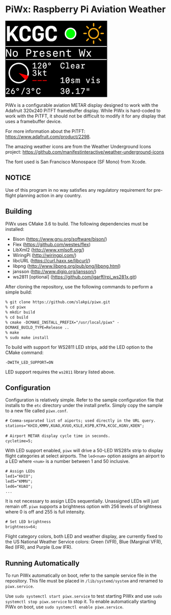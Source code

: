 PiWx: Raspberry Pi Aviation Weather
===================================

![Weather Display](imgs/sample.png)

PiWx is a configurable aviation METAR display designed to work with the Adafruit
320x240 PiTFT framebuffer display. While PiWx is hard-coded to work with the
PiTFT, it should not be difficult to modify it for any display that uses a
framebuffer device.

For more information about the PiTFT: https://www.adafruit.com/product/2298.

The amazing weather icons are from the Weather Underground Icons project:
https://github.com/manifestinteractive/weather-underground-icons

The font used is San Francisco Monospace (SF Mono) from Xcode.

NOTICE
------

Use of this program in no way satisfies any regulatory requirement for pre-
flight planning action in any country.

Building
--------

PiWx uses CMake 3.6 to build. The following dependencies must be installed:

  * Bison (https://www.gnu.org/software/bison/)
  * Flex (https://github.com/westes/flex)
  * LibXml2 (http://www.xmlsoft.org/)
  * WiringPi (http://wiringpi.com/)
  * libcURL (https://curl.haxx.se/libcurl/)
  * libpng (http://www.libpng.org/pub/png/libpng.html)
  * jansson (http://www.digip.org/jansson/)
  * ws2811 [optional] (https://github.com/jgarff/rpi_ws281x.git)

After cloning the repository, use the following commands to perform a simple
build:

    % git clone https://github.com/slakpi/piwx.git
    % cd piwx
    % mkdir build
    % cd build
    % cmake -DCMAKE_INSTALL_PREFIX="/usr/local/piwx" -DCMAKE_BUILD_TYPE=Release ..
    % make
    % sudo make install

To build with support for WS2811 LED strips, add the LED option to the CMake
command:

    -DWITH_LED_SUPPORT=ON

LED support requires the `ws2811` library listed above.

Configuration
-------------

Configuration is relatively simple. Refer to the sample configuration file that
installs to the `etc` directory under the install prefix. Simply copy the sample
to a new file called `piwx.conf`.

    # Comma-separated list of aiports; used directly in the URL query.
    stations="KHIO,KMMV,KUAO,KVUO,KSLE,KSPB,KTPA,KCGC,KGNV,KDEN";

    # Airport METAR display cycle time in seconds.
    cycletime=5;

With LED support enabled, `piwx` will drive a 50-LED WS281x strip to display
flight categories at select airports. The `led<num>` option assigns an airport
to a LED where `<num>` is a number between 1 and 50 inclusive.

    # Assign LEDs
    led1="KHIO";
    led5="KMMV";
    led6="KUAO";
    ...

It is not necessary to assign LEDs sequentially. Unassigned LEDs will just
remain off. `piwx` supports a brightness option with 256 levels of brightness
where 0 is off and 255 is full intensity.

    # Set LED brightness
    brightness=64;

Flight category colors, both LED and weather display, are currently fixed to
the US National Weather Service colors: Green (VFR), Blue (Marginal VFR),
Red (IFR), and Purple (Low IFR).

Running Automatically
---------------------

To run PiWx automatically on boot, refer to the sample service file in the
repository. This file must be placed in `/lib/systemd/system` and renamed to
`piwx.service`.

Use `sudo systemctl start piwx.service` to test starting PiWx and use
`sudo systemctl stop piwx.service` to stop it. To enable automatically starting
PiWx on boot, use `sudo systemctl enable piwx.service`.
